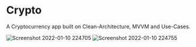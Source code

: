 # Crypto
A Cryptocurrency app built on Clean-Architecture, MVVM and Use-Cases.



![Screenshot 2022-01-10 224705](https://user-images.githubusercontent.com/60019872/148840856-f5585137-fc6a-4539-b603-2e8740e1efa5.png)
![Screenshot 2022-01-10 224755](https://user-images.githubusercontent.com/60019872/148840866-dd0ea38d-0c39-4db7-a79c-4f5d7429a0f4.png)
